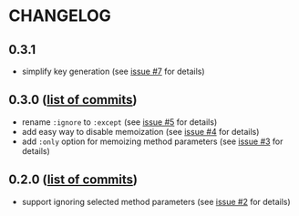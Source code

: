 # CHANGELOG

## 0.3.1

 * simplify key generation (see [issue #7](https://github.com/phoet/memo-it/pull/7) for details)

## 0.3.0 ([list of commits](https://github.com/phoet/memo-it/compare/v0.2.0...v0.3.0))

 * rename `:ignore` to `:except` (see [issue #5](https://github.com/phoet/memo-it/pull/5) for details)
 * add easy way to disable memoization (see [issue #4](https://github.com/phoet/memo-it/pull/4) for details)
 * add `:only` option for memoizing method parameters (see [issue #3](https://github.com/phoet/memo-it/pull/3) for details)

## 0.2.0 ([list of commits](https://github.com/phoet/memo-it/compare/0.1.1...v0.2.0))

 * support ignoring selected method parameters (see [issue #2](https://github.com/phoet/memo-it/pull/2) for details)
